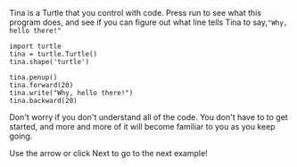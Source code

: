 Tina is a Turtle that you control with code.  Press run to see what this program does, and see if you can figure out what line tells Tina to say,`"Why, hello there!"`


```python.run:height=400
import turtle
tina = turtle.Turtle()
tina.shape('turtle')

tina.penup()
tina.forward(20)
tina.write("Why, hello there!")
tina.backward(20)
```

Don't worry if you don't understand all of the code.  You don't have to to get started, and more and more of it will become familiar to you as you keep going.

Use the arrow or click Next to go to the next example!